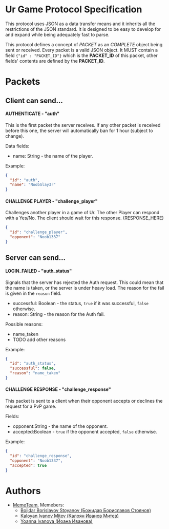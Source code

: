 # Ur Game Protocol Specification

This protocol uses JSON as a data transfer means and it inherits
all the restrictions of the JSON standard. It is designed to be
easy to develop for and expand while being adequately fast to parse.

This protocol defines a concept of _PACKET_ as an _COMPLETE_ object being
sent or received. Every packet is a valid JSON object. It MUST contain
a field `{"id" : "PACKET_ID"}` which is the **PACKET_ID** of this packet, other
fields' contents are defined by the **PACKET_ID**.

# Packets
## Client can send...
#### AUTHENTICATE - "auth"

This is the first packet the server receives. If any other packet is received before this one, the server will automatically ban for 1 hour (subject to change).

Data fields:
* name: String - the name of the player.

Example:
```json
{
  "id": "auth",
  "name": "NoobSlay3r"
}
```


#### CHALLENGE PLAYER - "challenge_player"
Challenges another player in a game of Ur.
The other Player can respond with a Yes/No. The client should wait for this response. (RESPONSE_HERE)
```json
{
  "id": "challenge_player",
  "opponent": "Noob1337"
}
```
## Server can send...

#### LOGIN_FAILED - "auth_status"
Signals that the server has rejected the Auth request.
This could mean that the name is taken, or the server is under heavy load.
The reason for the fail is given in the `reason` field.

* successful: Boolean - the status, `true` if it was successful, `false` otherwise.
* reason: String - the reason for the Auth fail.

Possible reasons:
* name_taken
* TODO add other reasons

Example:

```json
{
  "id": "auth_status",
  "successful": false,
  "reason": "name_taken"
}
```
#### CHALLENGE RESPONSE - "challenge_response"
This packet is sent to a client when their opponent accepts or declines the request for a PvP game.

Fields:
* opponent:String - the name of the opponent.
* accepted:Boolean - `true` if the opponent accepted, `false` otherwise.

Example:
```json
{
  "id": "challenge_response",
  "opponent": "Noob1337",
  "accepted": true
}
```


# Authors
* [MemeTeam](mailto://memeteam1997@gmail.com), Memebers:
    * [Bojidar Borislavov Stoyanov (Божидар Бориславов Стоянов)](mailto://glav0r3zzz4@gmail.com)
    * [Kaloyan Ivanov Mitev (Калоян Иванов Митев)](http://todo.com)
    * [Yoanna Ivanova (Йоана Иванова)](http://todo.com)


